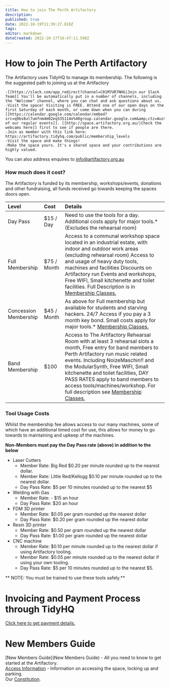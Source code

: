 ```yaml
---
title: How to join The Perth Artifactory
description: 
published: true
date: 2022-10-19T11:39:27.818Z
tags: 
editor: markdown
dateCreated: 2022-10-17T16:47:11.598Z
---
```


# How to join The Perth Artifactory

The Artifactory uses TidyHQ to manage its membership. The following is the suggested path to joining us at the Artifactory

    -[[https://slack.com/app_redirect?channel=C01M7UR7NHG|Join our Slack Team]] You'll be automatically put in a number of channels, including the "Welcome" channel, where you can chat and ask questions about us.
    -Visit the space! Visiting is FREE. Attend one of our open days on the first Saturday of each month, or come down when you can during [[https://calendar.google.com/calendar/embed?src=q9bs8ul7umfnm4m02eq535114o%40group.calendar.google.com&amp;ctz=Australia/Perth|one of our regular events]]. [[http://space.artifactory.org.au/|Check the webcams here]] first to see if people are there.
    -Join as member with this link here: https://artifactory.tidyhq.com/public/membership_levels
    -Visit the space and make things!
    -Make the space yours. It's a shared space and your contributions are highly valued.

You can also address enquires to info@artifactory.org.au

### How much does it cost?

The Artifactory is funded by its membership, workshops/events, donations and other fundraising, all funds received go towards keeping the spaces doors open.

| Level                 | Cost         | Details                                                                                                                                                                                                                                                                                                                                                                                                                                                                           |
|:----------------------|:-------------|:----------------------------------------------------------------------------------------------------------------------------------------------------------------------------------------------------------------------------------------------------------------------------------------------------------------------------------------------------------------------------------------------------------------------------------------------------------------------------------|
| Day Pass         | \$15 / Day   | Need to use the tools for a day. Additional costs apply for major tools.\* (Excludes the rehearsal room)                                                                                                                                                                                                                                                                                                                                                                          |
| Full Membership       | \$75 / Month | Access to a communal workshop space located in an industrial estate, with indoor and outdoor work areas (excluding rehearsal room) Access to and usage of heavy duty tools, machines and facilities Discounts on Artifactory run Events and workshops, Free WIFI, Small kitchenette and toilet facilities. Full Description is in [Membership Classes.](https://wiki.artifactory.org.au/doku.php?id=committee:committeerulings#full_membership)                                   |
| Concession Membership | \$45 / Month | As above for Full membership but available for students and starving hackers. 24/7 Access if you pay a 3 month key bond. Small costs apply for major tools.\* [Membership Classes.](https://wiki.artifactory.org.au/doku.php?id=committee:committeerulings#concession_membership)                                                                                                                                                                                                 |
| Band Membership       | \$100        | Access to The Artifactory Rehearsal Room with at least 3 rehearsal slots a month, Free entry for band members to Perth Artifactory run music related events. Including NoizeMaschin!! and the ModularSynth, Free WIFI, Small kitchenette and toilet facilities, DAY PASS RATES apply to band members to access tools/machines/workshop. For full description see [Membership Classes.](https://wiki.artifactory.org.au/doku.php?id=committee:committeerulings#band_membership) |

### Tool Usage Costs

Whilst the membership fee allows access to our many machines, some of which have an additional timed cost for use, this allows for money to go towards to maintaining and upkeep of the machines.

**Non-Members must pay the Day Pass rate (above) in addition to the below**

-   Laser Cutters
    -   Member Rate: Big Red \$0.20 per minute rounded up to the nearest dollar.
    -   Member Rate: Little Red/Kellogg \$0.10 per minute rounded up to the nearest dollar.
    -   Day Pass Rate: \$5 per 10 minutes rounded up to the nearest \$5
-   Welding with Gas
    -   Member Rate: - \$15 an hour
    -   Day Pass Rate: \$20 an hour
-   FDM 3D printer
    -   Member Rate: \$0.05 per gram rounded up the nearest dollar
    -   Day Pass Rate: \$0.20 per gram rounded up the nearest dollar
-   Resin 3D printer
    -   Member Rate: \$0.50 per gram rounded up the nearest dollar
    -   Day Pass Rate: \$1.00 per gram rounded up the nearest dollar
-   CNC machine
    -   Member Rate: \$0.10 per minute rounded up to the nearest dollar if using Artifactory tooling.
    -   Member Rate: \$0.05 per minute rounded up to the nearest dollar if using your own tooling.
    -   Day Pass Rate: \$5 per 10 minutes rounded up to the nearest \$5.

\*\* NOTE: You must be trained to use these tools safely.\*\*

# Invoicing and Payment Process through TidyHQ

[Click here to get payment details.](tidyclub)

# New Members Guide

[New Members Guide](New Members Guide) - All you need to know to get started at the Artifactory.  
[Access Information](/membership/doorcontrol) - Information on accessing the space, locking up and parking.  
Our [Constitution](Constitution).
